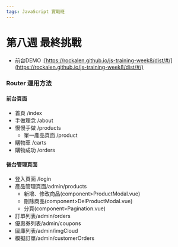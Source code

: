 ```yaml
---
tags: JavaScript 實戰班
---
```


# 第八週 最終挑戰

- 前台DEMO :[https://rockalen.github.io/js-training-week8/dist/#/](https://rockalen.github.io/js-training-week8/dist/#/)

### Router 運用方法

#### 前台頁面
- 首頁 /index
- 手做理念 /about
- 慢慢手做 /products
    - 單一產品頁面 /product
- 購物車 /carts
- 購物成功 /orders

#### 後台管理頁面
- 登入頁面 /login
- 產品管理頁面/admin/products
    - 新增、修改商品(component>ProductModal.vue)
    - 刪除商品(component>DelProductModal.vue)
    - 分頁(component>Pagination.vue)
- 訂單列表/admin/orders    
- 優惠券列表/admin/coupons
- 圖庫列表/admin/imgCloud
- 模擬訂單/admin/customerOrders
